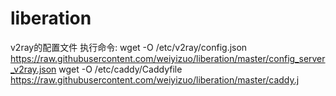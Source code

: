 # liberation
v2ray的配置文件
执行命令:
wget -O /etc/v2ray/config.json     https://raw.githubusercontent.com/weiyizuo/liberation/master/config_server_v2ray.json
wget -O /etc/caddy/Caddyfile     https://raw.githubusercontent.com/weiyizuo/liberation/master/caddy.j
